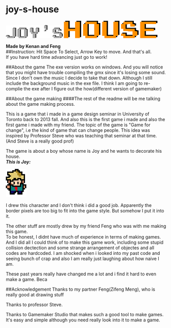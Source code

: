 # joy-s-house
![alt text](House-beta.gmx/House-beta.gmx/sprites/images/splash_joy_0.png "Logo Title Text 1")
![alt text](House-beta.gmx/House-beta.gmx/sprites/images/splash_house_0.png "Logo Title Text 1")

**Made by Kenan and Feng**  
##Instruction:
Hit Space To Select, Arrow Key to move. And that's all.  
If you have hard time advancing just go to work!  

##About the game
The exe version works on windows. And you will notice that you might have trouble compiling the gmx since it's losing some sound. Since I don't own the music I decide to take that down. Although I still include the background music in the exe file. I think I am going to re-complie the exe after I figure out the how(different version of gamemaker)

##About the game making
####The rest of the readme will be me talking about the game making process.


This is a game that i made in a game design seminar in University of Toronto back to 2013 fall. And also this is the first game i made and also the first game i made with my friend.
The topic of the game is "Game for change", i.e the kind of game that can change people.
This idea was inspired by Professor Steve who was teaching that seminar at that time. (And Steve is a really good prof)  


The game is about a boy whose name is Joy and he wants to decorate his house.  
***This is Joy:***


![alt text](House-beta.gmx/House-beta.gmx/sprites/images/spr_character_down1_0.png "Logo Title Text 1")


I drew this character and I don't think i did a good job. Apparently the border pixels are too big to fit into the game style.
But somehow I put it into it.  

The other stuff are mostly drew by my friend Feng who was with me making this game.  
To be honest, I didnt have much of experience in terms of making games. And I did all I could think of to make this game work, including some stupid collision dectection and some strange arrangement of objectes and all codes are hardcoded. I am shocked when i looked into my past code and seeing bunch of crap and also I am really just laughing about how naive I am.


These past years really have changed me a lot and i find it hard to even make a game. Beca

##Acknowledgement
Thanks to my partner Feng(Zifeng Meng), who is really good at drawing stuff

Thanks to professor Steve.

Thanks to Gamemaker Studio that makes such a good tool to make games. It's easy and simple although you need really look into it to make a game. 


